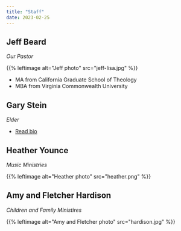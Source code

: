 ```yaml
---
title: "Staff"
date: 2023-02-25
---
```


## Jeff Beard

_Our Pastor_

{{% leftimage alt="Jeff photo"  src="jeff-lisa.jpg" %}}

- MA from California Graduate School of Theology 
- MBA from Virginia Commonwealth University

## Gary Stein

_Elder_

- [Read bio](/mcbc_website/gary-bio)

## Heather Younce

_Music Ministries_

{{% leftimage alt="Heather photo"  src="heather.png" %}}


## Amy and Fletcher Hardison

_Children and Family Ministires_

{{% leftimage alt="Amy and Fletcher photo" src="hardison.jpg" %}}



